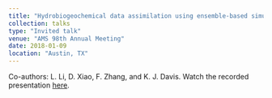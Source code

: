 ```yaml
---
title: "Hydrobiogeochemical data assimilation using ensemble-based simultaneous state and parameter estimation"
collection: talks
type: "Invited talk"
venue: "AMS 98th Annual Meeting"
date: 2018-01-09
location: "Austin, TX"
---
```


Co-authors: L. Li, D. Xiao, F. Zhang, and K. J. Davis. Watch the recorded presentation [here](https://ams.confex.com/ams/98Annual/videogateway.cgi/id/45737?recordingid=45737).
